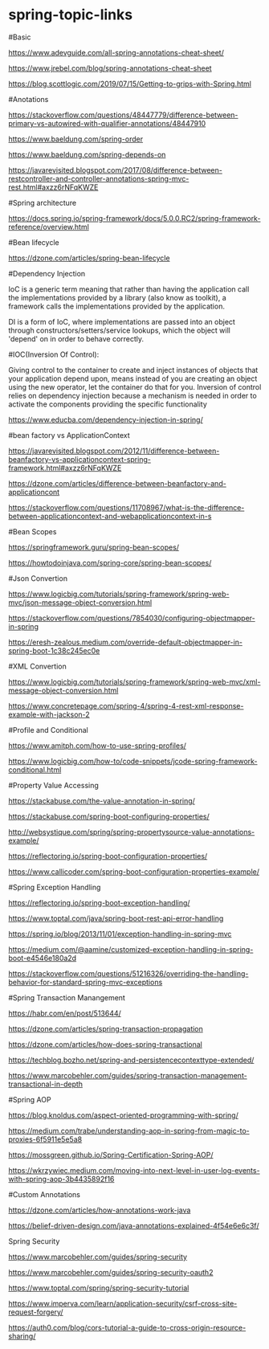 # spring-topic-links

#Basic

https://www.adevguide.com/all-spring-annotations-cheat-sheet/

https://www.jrebel.com/blog/spring-annotations-cheat-sheet

https://blog.scottlogic.com/2019/07/15/Getting-to-grips-with-Spring.html

#Anotations

https://stackoverflow.com/questions/48447779/difference-between-primary-vs-autowired-with-qualifier-annotations/48447910

https://www.baeldung.com/spring-order

https://www.baeldung.com/spring-depends-on

https://javarevisited.blogspot.com/2017/08/difference-between-restcontroller-and-controller-annotations-spring-mvc-rest.html#axzz6rNFqKWZE

#Spring architecture

https://docs.spring.io/spring-framework/docs/5.0.0.RC2/spring-framework-reference/overview.html

#Bean lifecycle

https://dzone.com/articles/spring-bean-lifecycle

#Dependency Injection

IoC is a generic term meaning that rather than having the application call the implementations provided by a library (also know as toolkit), a framework calls the implementations provided by the application.

DI is a form of IoC, where implementations are passed into an object through constructors/setters/service lookups, which the object will 'depend' on in order to behave correctly.

#IOC(Inversion Of Control):

Giving control to the container to create and inject instances of objects that your application depend upon, means instead of you are creating an object using the new operator, let the container do that for you. 
Inversion of control relies on dependency injection because a mechanism is needed in order to activate the components providing the specific functionality

https://www.educba.com/dependency-injection-in-spring/

#bean factory vs ApplicationContext

https://javarevisited.blogspot.com/2012/11/difference-between-beanfactory-vs-applicationcontext-spring-framework.html#axzz6rNFqKWZE

https://dzone.com/articles/difference-between-beanfactory-and-applicationcont

https://stackoverflow.com/questions/11708967/what-is-the-difference-between-applicationcontext-and-webapplicationcontext-in-s

#Bean Scopes

https://springframework.guru/spring-bean-scopes/

https://howtodoinjava.com/spring-core/spring-bean-scopes/

#Json Convertion

https://www.logicbig.com/tutorials/spring-framework/spring-web-mvc/json-message-object-conversion.html

https://stackoverflow.com/questions/7854030/configuring-objectmapper-in-spring

https://eresh-zealous.medium.com/override-default-objectmapper-in-spring-boot-1c38c245ec0e

#XML Convertion

https://www.logicbig.com/tutorials/spring-framework/spring-web-mvc/xml-message-object-conversion.html

https://www.concretepage.com/spring-4/spring-4-rest-xml-response-example-with-jackson-2

#Profile and Conditional

https://www.amitph.com/how-to-use-spring-profiles/

https://www.logicbig.com/how-to/code-snippets/jcode-spring-framework-conditional.html

#Property Value Accessing

https://stackabuse.com/the-value-annotation-in-spring/

https://stackabuse.com/spring-boot-configuring-properties/

http://websystique.com/spring/spring-propertysource-value-annotations-example/

https://reflectoring.io/spring-boot-configuration-properties/

https://www.callicoder.com/spring-boot-configuration-properties-example/

#Spring Exception Handling

https://reflectoring.io/spring-boot-exception-handling/

https://www.toptal.com/java/spring-boot-rest-api-error-handling

https://spring.io/blog/2013/11/01/exception-handling-in-spring-mvc

https://medium.com/@aamine/customized-exception-handling-in-spring-boot-e4546e180a2d

https://stackoverflow.com/questions/51216326/overriding-the-handling-behavior-for-standard-spring-mvc-exceptions

#Spring Transaction Manangement

https://habr.com/en/post/513644/

https://dzone.com/articles/spring-transaction-propagation

https://dzone.com/articles/how-does-spring-transactional

https://techblog.bozho.net/spring-and-persistencecontexttype-extended/

https://www.marcobehler.com/guides/spring-transaction-management-transactional-in-depth

#Spring AOP

https://blog.knoldus.com/aspect-oriented-programming-with-spring/

https://medium.com/trabe/understanding-aop-in-spring-from-magic-to-proxies-6f5911e5e5a8

https://mossgreen.github.io/Spring-Certification-Spring-AOP/

https://wkrzywiec.medium.com/moving-into-next-level-in-user-log-events-with-spring-aop-3b4435892f16

#Custom Annotations

https://dzone.com/articles/how-annotations-work-java

https://belief-driven-design.com/java-annotations-explained-4f54e6e6c3f/


Spring Security

https://www.marcobehler.com/guides/spring-security

https://www.marcobehler.com/guides/spring-security-oauth2

https://www.toptal.com/spring/spring-security-tutorial

https://www.imperva.com/learn/application-security/csrf-cross-site-request-forgery/

https://auth0.com/blog/cors-tutorial-a-guide-to-cross-origin-resource-sharing/



